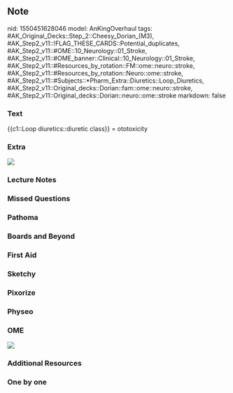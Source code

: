 ## Note
nid: 1550451628046
model: AnKingOverhaul
tags: #AK_Original_Decks::Step_2::Cheesy_Dorian_(M3), #AK_Step2_v11::!FLAG_THESE_CARDS::Potential_duplicates, #AK_Step2_v11::#OME::10_Neurology::01_Stroke, #AK_Step2_v11::#OME_banner::Clinical::10_Neurology::01_Stroke, #AK_Step2_v11::#Resources_by_rotation::FM::ome::neuro::stroke, #AK_Step2_v11::#Resources_by_rotation::Neuro::ome::stroke, #AK_Step2_v11::#Subjects::*Pharm_Extra::Diuretics::Loop_Diuretics, #AK_Step2_v11::Original_decks::Dorian::fam::ome::neuro::stroke, #AK_Step2_v11::Original_decks::Dorian::neuro::ome::stroke
markdown: false

### Text
{{c1::Loop diuretics::diuretic class}} = ototoxicity

### Extra
<i><img src="paste-329600085262824.jpg"></i>

### Lecture Notes


### Missed Questions


### Pathoma


### Boards and Beyond


### First Aid


### Sketchy


### Pixorize


### Physeo


### OME
<div class="ome-widget">
  <a href=
  "https://onlinemeded.org/spa/neurology/stroke/acquire?ref=anki"><img src="_OME_AnkiFlashcards_Lesson_5.png"></a>
</div>

### Additional Resources


### One by one

